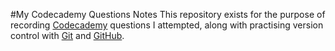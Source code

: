 #My Codecademy Questions Notes
This repository exists for the purpose of recording [Codecademy](http://www.codecademy.com/) questions I attempted, along with practising version control with [Git](http://git-scm.com/) and [GitHub](https://github.com/).
